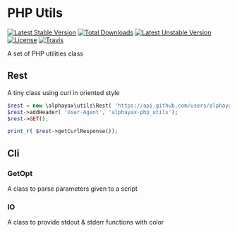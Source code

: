 
# PHP Utils

[![Latest Stable Version](https://poser.pugx.org/alphayax/php_utils/v/stable)](https://packagist.org/packages/alphayax/php_utils)
[![Total Downloads](https://poser.pugx.org/alphayax/php_utils/downloads)](https://packagist.org/packages/alphayax/php_utils)
[![Latest Unstable Version](https://poser.pugx.org/alphayax/php_utils/v/unstable)](https://packagist.org/packages/alphayax/php_utils)
[![License](https://poser.pugx.org/alphayax/php_utils/license)](https://packagist.org/packages/alphayax/php_utils)
[![Travis](https://travis-ci.org/alphayax/php_utils.svg)](https://travis-ci.org/alphayax/php_utils)

A set of PHP utilities class

## Rest

A tiny class using curl in oriented style

```php
$rest = new \alphayax\utils\Rest( 'https://api.github.com/users/alphayax/repos');
$rest->addHeader( 'User-Agent', 'alphayax-php_utils');
$rest->GET();

print_r( $rest->getCurlResponse());
```

## Cli

### GetOpt

A class to parse parameters given to a script

### IO

A class to provide stdout & stderr functions with color
